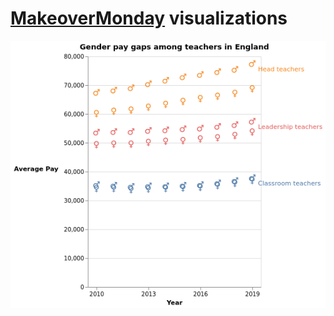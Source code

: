 # [MakeoverMonday](https://www.makeovermonday.co.uk/#) visualizations

![week of 2020-9-14](https://raw.githubusercontent.com/ShengpeiWang/makeover_monday/master/visualization.png)
